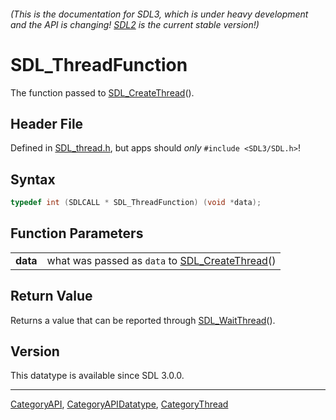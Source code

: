 ###### (This is the documentation for SDL3, which is under heavy development and the API is changing! [SDL2](https://wiki.libsdl.org/SDL2/) is the current stable version!)
# SDL_ThreadFunction

The function passed to [SDL_CreateThread](SDL_CreateThread)().

## Header File

Defined in [SDL_thread.h](https://github.com/libsdl-org/SDL/blob/main/include/SDL3/SDL_thread.h), but apps should _only_ `#include <SDL3/SDL.h>`!

## Syntax

```c
typedef int (SDLCALL * SDL_ThreadFunction) (void *data);
```

## Function Parameters

|              |                                                                     |
| ------------ | ------------------------------------------------------------------- |
| **data**     | what was passed as `data` to [SDL_CreateThread](SDL_CreateThread)() |

## Return Value

Returns a value that can be reported through
[SDL_WaitThread](SDL_WaitThread)().

## Version

This datatype is available since SDL 3.0.0.

----
[CategoryAPI](CategoryAPI), [CategoryAPIDatatype](CategoryAPIDatatype), [CategoryThread](CategoryThread)


